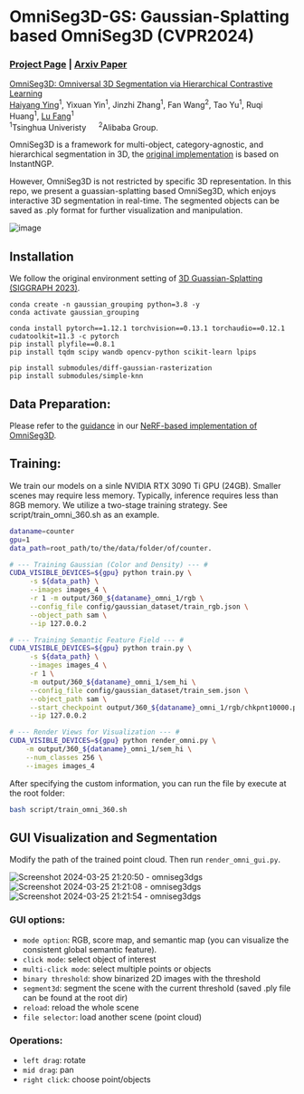 # OmniSeg3D-GS: Gaussian-Splatting based OmniSeg3D (CVPR2024)

### [Project Page](https://oceanying.github.io/OmniSeg3D/) | [Arxiv Paper](https://arxiv.org/abs/2311.11666)

[OmniSeg3D: Omniversal 3D Segmentation via Hierarchical Contrastive Learning](https://arxiv.org/abs/2311.11666)  
[Haiyang Ying](https://oceanying.github.io/)<sup>1</sup>, Yixuan Yin<sup>1</sup>, Jinzhi Zhang<sup>1</sup>, Fan Wang<sup>2</sup>, Tao Yu<sup>1</sup>, Ruqi Huang<sup>1</sup>, [Lu Fang](http://www.luvision.net/)<sup>1</sup>   
<sup>1</sup>Tsinghua Univeristy &emsp; <sup>2</sup>Alibaba Group.  

OmniSeg3D is a framework for multi-object, category-agnostic, and hierarchical segmentation in 3D, the [original implementation](https://github.com/THU-luvision/OmniSeg3D) is based on InstantNGP.

However, OmniSeg3D is not restricted by specific 3D representation. In this repo, we present a guassian-splatting based OmniSeg3D, which enjoys interactive 3D segmentation in real-time. The segmented objects can be saved as .ply format for further visualization and manipulation.

![image](https://github.com/OceanYing/OmniSeg3D-GS/assets/37448328/60cb1019-5734-4c25-a51e-6b43b2bcd4db)


## Installation
We follow the original environment setting of [3D Guassian-Splatting (SIGGRAPH 2023)](https://github.com/graphdeco-inria/gaussian-splatting).

```shell
conda create -n gaussian_grouping python=3.8 -y
conda activate gaussian_grouping 

conda install pytorch==1.12.1 torchvision==0.13.1 torchaudio==0.12.1 cudatoolkit=11.3 -c pytorch
pip install plyfile==0.8.1
pip install tqdm scipy wandb opencv-python scikit-learn lpips

pip install submodules/diff-gaussian-rasterization
pip install submodules/simple-knn
```

## Data Preparation:
Please refer to the [guidance](https://github.com/THU-luvision/OmniSeg3D#hierarchical-representation-generation) in our [NeRF-based implementation of OmniSeg3D](https://github.com/THU-luvision/OmniSeg3D).

## Training:
We train our models on a sinle NVIDIA RTX 3090 Ti GPU (24GB). Smaller scenes may require less memory. Typically, inference requires less than 8GB memory.
We utilize a two-stage training strategy. See script/train_omni_360.sh as an example.
```bash
dataname=counter
gpu=1
data_path=root_path/to/the/data/folder/of/counter.

# --- Training Gaussian (Color and Density) --- #
CUDA_VISIBLE_DEVICES=${gpu} python train.py \
     -s ${data_path} \
     --images images_4 \
     -r 1 -m output/360_${dataname}_omni_1/rgb \
     --config_file config/gaussian_dataset/train_rgb.json \
     --object_path sam \
     --ip 127.0.0.2

# --- Training Semantic Feature Field --- #
CUDA_VISIBLE_DEVICES=${gpu} python train.py \
     -s ${data_path} \
     --images images_4 \
     -r 1 \
     -m output/360_${dataname}_omni_1/sem_hi \
     --config_file config/gaussian_dataset/train_sem.json \
     --object_path sam \
     --start_checkpoint output/360_${dataname}_omni_1/rgb/chkpnt10000.pth \
     --ip 127.0.0.2

# --- Render Views for Visualization --- #
CUDA_VISIBLE_DEVICES=${gpu} python render_omni.py \
    -m output/360_${dataname}_omni_1/sem_hi \
    --num_classes 256 \
    --images images_4
```
After specifying the custom information, you can run the file by execute at the root folder:
```bash
bash script/train_omni_360.sh
```

## GUI Visualization and Segmentation

Modify the path of the trained point cloud. Then run ``render_omni_gui.py``.

![Screenshot 2024-03-25 21:20:50 - omniseg3dgs](https://github.com/OceanYing/OmniSeg3D-GS/assets/37448328/47912c9d-16ac-48fc-9d05-23bd1f83a333)
![Screenshot 2024-03-25 21:21:08 - omniseg3dgs](https://github.com/OceanYing/OmniSeg3D-GS/assets/37448328/60c4a026-77ed-4dc2-85e2-587ca134e2a2)
![Screenshot 2024-03-25 21:21:54 - omniseg3dgs](https://github.com/OceanYing/OmniSeg3D-GS/assets/37448328/9e0b0898-0602-41c6-a581-c6d3197e1eed)


### GUI options:
- ``mode option``: RGB, score map, and semantic map (you can visualize the consistent global semantic feature).
- ``click mode``: select object of interest
- ``multi-click mode``: select multiple points or objects
- ``binary threshold``: show binarized 2D images with the threshold
- ``segment3d``: segment the scene with the current threshold (saved .ply file can be found at the root dir)
- ``reload``: reload the whole scene
- ``file selector``: load another scene (point cloud)

### Operations:
- ``left drag``: rotate
- ``mid drag``: pan
- ``right click``: choose point/objects

